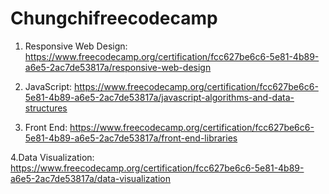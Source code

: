 # Chungchifreecodecamp

1. Responsive Web Design: https://www.freecodecamp.org/certification/fcc627be6c6-5e81-4b89-a6e5-2ac7de53817a/responsive-web-design

2. JavaScript: https://www.freecodecamp.org/certification/fcc627be6c6-5e81-4b89-a6e5-2ac7de53817a/javascript-algorithms-and-data-structures

3. Front End: https://www.freecodecamp.org/certification/fcc627be6c6-5e81-4b89-a6e5-2ac7de53817a/front-end-libraries

4.Data Visualization: https://www.freecodecamp.org/certification/fcc627be6c6-5e81-4b89-a6e5-2ac7de53817a/data-visualization
